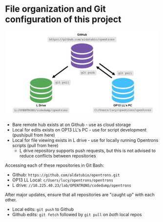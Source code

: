 # File organization and Git configuration of this project

![Hierarchy of git repos for this project](https://github.com/aldatubio/opentrons/blob/main/dev/git_setup.jpg?raw=true)

- Bare remote hub exists at on Github - use as cloud storage
- Local for edits exists on OP13 LL's PC - use for script development (push/pull from here)
- Local for file viewing exists in L drive - use for locally running Opentrons scripts (pull from here)
  - L drive repository supports push requests, but this is not advised to reduce conflicts between repositories

Accessing each of these repositories in Git Bash:
- Github: `https://github.com/aldatubio/opentrons.git`
- OP13 LL Local: `c/Users/lucy/opentrons/opentrons`
- L drive: `//10.225.40.23/lab/OPENTRONS/codedump/opentrons`

After major updates, ensure that all repositories are "caught up" with each other.
- Local edits: `git push` to Github
- Github edits: `git fetch` followed by `git pull` on *both* local repos
